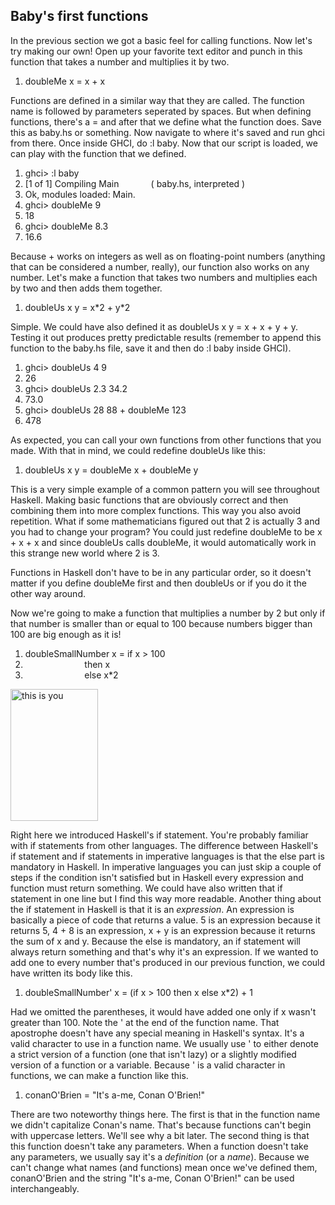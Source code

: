 <h2>Baby's first functions</h2>
<p>
In the previous section we got a basic feel for calling functions. Now let's try making our own! Open up your favorite text editor and punch in this function that takes a number and multiplies it by two.
</p>
<div class="dp-highlighter nogutter"><div class="bar"></div><ol class="dp-hs" start="1"><li class="alt"><span><span>doubleMe&nbsp;x</span><span class="common_operators">&nbsp;=&nbsp;</span><span>x</span><span class="common_operators">&nbsp;+&nbsp;</span><span>x&nbsp;&nbsp;</span></span></li></ol></div><pre name="code" class="haskell: hs" style="display: none;">doubleMe x = x + x</pre>
<p>
Functions are defined in a similar way that they are called. The function name is followed by parameters seperated by spaces. But when defining functions, there's a <span class="fixed">=</span> and after that we define what the function does. Save this as <span class="fixed">baby.hs</span> or something. Now navigate to where it's saved and run <span class="fixed">ghci</span> from there. Once inside GHCI, do <span class="fixed">:l baby</span>. Now that our script is loaded, we can play with the function that we defined.
</p>
<div class="dp-highlighter nogutter"><div class="bar"></div><ol class="dp-hs" start="1"><li class="alt"><span><span class="ghci">ghci&gt;</span><span>&nbsp;:l&nbsp;baby&nbsp;&nbsp;</span></span></li><li class=""><span>[<span class="numbers">1</span><span>&nbsp;</span><span class="keyword">of</span><span>&nbsp;</span><span class="numbers">1</span><span>]&nbsp;</span><span class="type_constructors">Compiling</span><span>&nbsp;</span><span class="type_constructors">Main</span><span>&nbsp;&nbsp;&nbsp;&nbsp;&nbsp;&nbsp;&nbsp;&nbsp;&nbsp;&nbsp;&nbsp;&nbsp;&nbsp;(&nbsp;baby.hs,&nbsp;interpreted&nbsp;)&nbsp;&nbsp;</span></span></li><li class="alt"><span><span class="type_constructors">Ok</span><span>,&nbsp;modules&nbsp;loaded:&nbsp;</span><span class="type_constructors">Main</span><span>.&nbsp;&nbsp;</span></span></li><li class=""><span><span class="ghci">ghci&gt;</span><span>&nbsp;doubleMe&nbsp;</span><span class="numbers">9</span><span>&nbsp;&nbsp;</span></span></li><li class="alt"><span><span class="numbers">18</span><span>&nbsp;&nbsp;</span></span></li><li class=""><span><span class="ghci">ghci&gt;</span><span>&nbsp;doubleMe&nbsp;</span><span class="numbers">8.3</span><span>&nbsp;&nbsp;</span></span></li><li class="alt"><span><span class="numbers">16.6</span><span>&nbsp;&nbsp;&nbsp;</span></span></li></ol></div><pre name="code" class="haskell: ghci" style="display: none;">ghci&gt; :l baby
[1 of 1] Compiling Main             ( baby.hs, interpreted )
Ok, modules loaded: Main.
ghci&gt; doubleMe 9
18
ghci&gt; doubleMe 8.3
16.6 </pre>
<p>
Because <span class="fixed">+</span> works on integers as well as on floating-point numbers (anything that can be considered a number, really), our function also works on any number. Let's make a function that takes two numbers and multiplies each by two and then adds them together.
</p>
<div class="dp-highlighter nogutter"><div class="bar"></div><ol class="dp-hs" start="1"><li class="alt"><span><span>doubleUs&nbsp;x&nbsp;y</span><span class="common_operators">&nbsp;=&nbsp;</span><span>x*</span><span class="numbers">2</span><span class="common_operators">&nbsp;+&nbsp;</span><span>y*</span><span class="numbers">2</span><span>&nbsp;&nbsp;&nbsp;</span></span></li></ol></div><pre name="code" class="haskell: hs" style="display: none;">doubleUs x y = x*2 + y*2 </pre>
<p>
Simple. We could have also defined it as <span class="fixed">doubleUs x y = x + x + y + y</span>. Testing it out produces pretty predictable results (remember to append this function to the <span class="fixed">baby.hs</span> file, save it and then do <span class="fixed">:l baby</span> inside GHCI).
</p>
<div class="dp-highlighter nogutter"><div class="bar"></div><ol class="dp-hs" start="1"><li class="alt"><span><span class="ghci">ghci&gt;</span><span>&nbsp;doubleUs&nbsp;</span><span class="numbers">4</span><span>&nbsp;</span><span class="numbers">9</span><span>&nbsp;&nbsp;</span></span></li><li class=""><span><span class="numbers">26</span><span>&nbsp;&nbsp;</span></span></li><li class="alt"><span><span class="ghci">ghci&gt;</span><span>&nbsp;doubleUs&nbsp;</span><span class="numbers">2.3</span><span>&nbsp;</span><span class="numbers">34.2</span><span>&nbsp;&nbsp;</span></span></li><li class=""><span><span class="numbers">73.0</span><span>&nbsp;&nbsp;</span></span></li><li class="alt"><span><span class="ghci">ghci&gt;</span><span>&nbsp;doubleUs&nbsp;</span><span class="numbers">28</span><span>&nbsp;</span><span class="numbers">88</span><span class="common_operators">&nbsp;+&nbsp;</span><span>doubleMe&nbsp;</span><span class="numbers">123</span><span>&nbsp;&nbsp;</span></span></li><li class=""><span><span class="numbers">478</span><span>&nbsp;&nbsp;</span></span></li></ol></div><pre name="code" class="haskell: ghci" style="display: none;">ghci&gt; doubleUs 4 9
26
ghci&gt; doubleUs 2.3 34.2
73.0
ghci&gt; doubleUs 28 88 + doubleMe 123
478
</pre>
<p>
As expected, you can call your own functions from other functions that you made. With that in mind, we could redefine <span class="fixed">doubleUs</span> like this:
</p>
<div class="dp-highlighter nogutter"><div class="bar"></div><ol class="dp-hs" start="1"><li class="alt"><span><span>doubleUs&nbsp;x&nbsp;y</span><span class="common_operators">&nbsp;=&nbsp;</span><span>doubleMe&nbsp;x</span><span class="common_operators">&nbsp;+&nbsp;</span><span>doubleMe&nbsp;y&nbsp;&nbsp;&nbsp;</span></span></li></ol></div><pre name="code" class="haskell: hs" style="display: none;">doubleUs x y = doubleMe x + doubleMe y </pre>
<p>
This is a very simple example of a common pattern you will see throughout Haskell. Making basic functions that are obviously correct and then combining them into more complex functions. This way you also avoid repetition. What if some mathematicians figured out that 2 is actually 3 and you had to change your program? You could just redefine <span class="fixed">doubleMe</span> to be <span class="fixed">x + x + x</span> and since <span class="fixed">doubleUs</span> calls <span class="fixed">doubleMe</span>, it would automatically work in this strange new world where 2 is 3.
</p>
<p>Functions in Haskell don't have to be in any particular order, so it doesn't matter if you define <span class="fixed">doubleMe</span> first and then  <span class="fixed">doubleUs</span> or if you do it the other way around.</p>
<p>Now we're going to make a function that multiplies a number by 2 but only if that number is smaller than or equal to 100 because numbers bigger than 100 are big enough as it is!
</p>
<div class="dp-highlighter nogutter"><div class="bar"></div><ol class="dp-hs" start="1"><li class="alt"><span><span>doubleSmallNumber&nbsp;x</span><span class="common_operators">&nbsp;=&nbsp;</span><span class="keyword">if</span><span>&nbsp;x</span><span class="common_operators">&nbsp;&gt;&nbsp;</span><span class="numbers">100</span><span>&nbsp;&nbsp;</span></span></li><li class=""><span>&nbsp;&nbsp;&nbsp;&nbsp;&nbsp;&nbsp;&nbsp;&nbsp;&nbsp;&nbsp;&nbsp;&nbsp;&nbsp;&nbsp;&nbsp;&nbsp;&nbsp;&nbsp;&nbsp;&nbsp;&nbsp;&nbsp;&nbsp;&nbsp;<span class="keyword">then</span><span>&nbsp;x&nbsp;&nbsp;</span></span></li><li class="alt"><span>&nbsp;&nbsp;&nbsp;&nbsp;&nbsp;&nbsp;&nbsp;&nbsp;&nbsp;&nbsp;&nbsp;&nbsp;&nbsp;&nbsp;&nbsp;&nbsp;&nbsp;&nbsp;&nbsp;&nbsp;&nbsp;&nbsp;&nbsp;&nbsp;<span class="keyword">else</span><span>&nbsp;x*</span><span class="numbers">2</span><span>&nbsp;&nbsp;&nbsp;</span></span></li></ol></div><pre name="code" class="haskell: hs" style="display: none;">doubleSmallNumber x = if x &gt; 100
                        then x
                        else x*2 </pre>
<img src="http://s3.amazonaws.com/lyah/baby.png" alt="this is you" class="left" width="140" height="211">
<p>
Right here we introduced Haskell's if statement. You're probably familiar with if statements from other languages. The difference between Haskell's if statement and if statements in imperative languages is that the else part is mandatory in Haskell. In imperative languages you can just skip a couple of steps if the condition isn't satisfied but in Haskell every expression and function must return something. We could have also written that if statement in one line but I find this way more readable. Another thing about the if statement in Haskell is that it is an <i>expression</i>. An expression is basically a piece of code that returns a value. <span class="fixed">5</span> is an expression because it returns 5, <span class="fixed">4 + 8</span> is an expression, <span class="fixed">x + y</span> is an expression because it returns the sum of <span class="fixed">x</span> and <span class="fixed">y</span>. Because the else is mandatory, an if statement will always return something and that's why it's an expression. If we wanted to add one to every number that's produced in our previous function, we could have written its body like this.
</p>
<div class="dp-highlighter nogutter"><div class="bar"></div><ol class="dp-hs" start="1"><li class="alt"><span><span>doubleSmallNumber'&nbsp;x</span><span class="common_operators">&nbsp;=&nbsp;</span><span>(</span><span class="keyword">if</span><span>&nbsp;x</span><span class="common_operators">&nbsp;&gt;&nbsp;</span><span class="numbers">100</span><span>&nbsp;</span><span class="keyword">then</span><span>&nbsp;x&nbsp;</span><span class="keyword">else</span><span>&nbsp;x*</span><span class="numbers">2</span><span>)</span><span class="common_operators">&nbsp;+&nbsp;</span><span class="numbers">1</span><span>&nbsp;&nbsp;</span></span></li></ol></div><pre name="code" class="haskell: hs" style="display: none;">doubleSmallNumber' x = (if x &gt; 100 then x else x*2) + 1
</pre>
<p>
Had we omitted the parentheses, it would have added one only if <span class="fixed">x</span> wasn't greater than 100. Note the <span class="fixed">'</span> at the end of the function name. That apostrophe doesn't have any special meaning in Haskell's syntax. It's a valid character to use in a function name. We usually use <span class="fixed">'</span> to either denote a strict version of a function (one that isn't lazy) or a slightly modified version of a function or a variable. Because <span class="fixed">'</span> is a valid character in functions, we can make a function like this.
</p>
<div class="dp-highlighter nogutter"><div class="bar"></div><ol class="dp-hs" start="1"><li class="alt"><span><span>conanO'</span><span class="type_constructors">Brien</span><span class="common_operators">&nbsp;=&nbsp;</span><span class="string">"It's&nbsp;a-me,&nbsp;Conan&nbsp;O'Brien!"</span><span>&nbsp;&nbsp;&nbsp;</span></span></li></ol></div><pre name="code" class="haskell: hs" style="display: none;">conanO'Brien = "It's a-me, Conan O'Brien!" </pre>
<p>
There are two noteworthy things here. The first is that in the function name we didn't capitalize Conan's name. That's because functions can't begin with uppercase letters. We'll see why a bit later. The second thing is that this function doesn't take any parameters. When a function doesn't take any parameters, we usually say it's a <i>definition</i> (or a <i>name</i>). Because we can't change what names (and functions) mean once we've defined them, <span class="fixed">conanO'Brien</span> and the string <span class="fixed">"It's a-me, Conan O'Brien!"</span> can be used interchangeably.
</p>